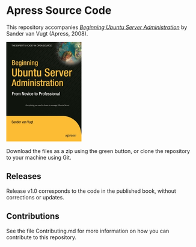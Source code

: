 # Apress Source Code

This repository accompanies [*Beginning Ubuntu Server Administration*](http://www.apress.com/9781590599235) by Sander van Vugt (Apress, 2008).

[comment]: #cover
![Cover image](9781590599235.jpg)

Download the files as a zip using the green button, or clone the repository to your machine using Git.

## Releases

Release v1.0 corresponds to the code in the published book, without corrections or updates.

## Contributions

See the file Contributing.md for more information on how you can contribute to this repository.
